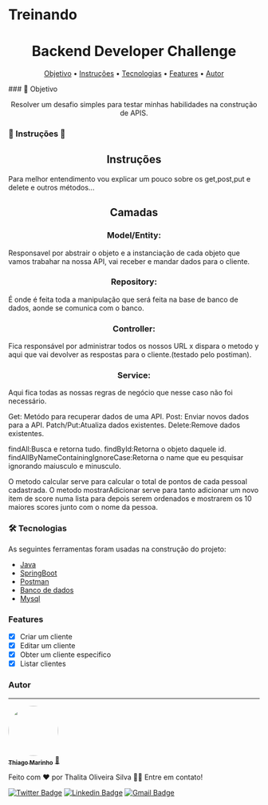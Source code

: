 # Treinando

<h1 align="center">Backend Developer Challenge</h1>
<p align="center">
 <a href="#objetivo">Objetivo</a> •
 <a href="#Instruções">Instruções</a> •
 <a href="#Tecnologias">Tecnologias</a> •
 <a href="#Features">Features</a> • 
 <a href="#Autor">Autor</a>
</p>
### 🎲 Objetivo

<p align="center">Resolver um  desafio simples para testar minhas habilidades na construção de APIS.</p>

### 🚀 Instruções  🚧
<h2 align="center">Instruções</h2>
Para melhor entendimento vou explicar um pouco sobre os get,post,put e delete e outros métodos...
<h2 align="center">Camadas</h2>
<h3 align="center">Model/Entity:</h3>
Responsavel por abstrair o objeto e a instanciação de cada objeto que vamos trabahar na nossa API,
vai receber e mandar dados para o cliente.
<h3 align="center">Repository:</h3>
É onde é feita toda a manipulação que será feita na base de banco de dados, aonde se comunica com o banco.
<h3 align="center">Controller:</h3>
Fica responsável por administrar todos os nossos URL x dispara o metodo y aqui que vai devolver as 
respostas para o cliente.(testado pelo postiman).
<h3 align="center">Service:</h3>
Aqui fica todas as nossas regras de negócio que nesse caso não foi necessário.

Get: Metódo para recuperar dados de uma API.
Post: Enviar novos dados para a API.
Patch/Put:Atualiza dados existentes.
Delete:Remove dados existentes.
 
findAll:Busca e retorna tudo.
findById:Retorna o objeto daquele id.
findAllByNameContainingIgnoreCase:Retorna o name que eu pesquisar ignorando maiusculo e minusculo.

O metodo calcular serve para calcular o total de pontos de cada pessoal cadastrada.
O metodo mostrarAdicionar serve para tanto adicionar um novo item de score numa lista
para depois serem ordenados e mostrarem os 10 maiores scores junto com o nome da pessoa.

### 🛠 Tecnologias

As seguintes ferramentas foram usadas na construção do projeto:

- [Java](https://www.java.com/pt-BR/)
- [SpringBoot](https://spring.io/projects/spring-boot)
- [Postman](https://www.postman.com/)
- [Banco de dados](https://www.oracle.com/br/mysql/)
- [Mysql](https://www.oracle.com/br/mysql/)

### Features

- [x] Criar um cliente
- [x] Editar um cliente
- [x] Obter um cliente especifico
- [x] Listar clientes

### Autor
---

<a href="https://blog.rocketseat.com.br/author/thiago/">
 <img style="border-radius: 50%;" src="https://avatars3.githubusercontent.com/u/380327?s=460&u=61b426b901b8fe02e12019b1fdb67bf0072d4f00&v=4" width="100px;" alt=""/>
 <br />
 <sub><b>Thiago Marinho</b></sub></a> <a href="https://blog.rocketseat.com.br/author/thiago//" title="Rocketseat">🚀</a>


Feito com ❤️ por Thalita Oliveira Silva 👋🏽 Entre em contato!

[![Twitter Badge](https://img.shields.io/badge/-@tgmarinho-1ca0f1?style=flat-square&labelColor=1ca0f1&logo=twitter&logoColor=white&link=https://twitter.com/tgmarinho)](https://twitter.com/tgmarinho) [![Linkedin Badge](https://img.shields.io/badge/-Thiago-blue?style=flat-square&logo=Linkedin&logoColor=white&link=https://www.linkedin.com/in/tgmarinho/)](https://www.linkedin.com/in/tgmarinho/) 
[![Gmail Badge](https://img.shields.io/badge/-tgmarinho@gmail.com-c14438?style=flat-square&logo=Gmail&logoColor=white&link=mailto:tgmarinho@gmail.com)](mailto:tgmarinho@gmail.com)
